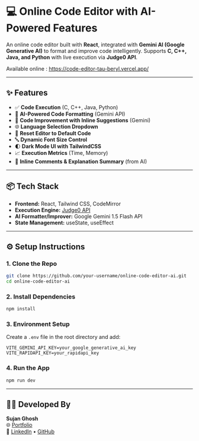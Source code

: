 # 💻 Online Code Editor with AI-Powered Features

An online code editor built with **React**, integrated with **Gemini AI (Google Generative AI)** to format and improve code intelligently. Supports **C, C++, Java, and Python** with live execution via **Judge0 API**.

Available online : https://code-editor-tau-beryl.vercel.app/

---

## ✨ Features

- ✅ **Code Execution** (C, C++, Java, Python)
- 🎨 **AI-Powered Code Formatting** (Gemini API)
- 🚀 **Code Improvement with Inline Suggestions** (Gemini)
- 🌐 **Language Selection Dropdown**
- 🎯 **Reset Editor to Default Code**
- 🔤 **Dynamic Font Size Control**
- 🌓 **Dark Mode UI with TailwindCSS**
- 📈 **Execution Metrics** (Time, Memory)
- 🧠 **Inline Comments & Explanation Summary** (from AI)

---

## 📦 Tech Stack

- **Frontend:** React, Tailwind CSS, CodeMirror
- **Execution Engine:** [Judge0 API](https://rapidapi.com/judge0-official/api/judge0-ce/)
- **AI Formatter/Improver:** Google Gemini 1.5 Flash API
- **State Management:** useState, useEffect

---

## ⚙️ Setup Instructions

### 1. Clone the Repo

```bash
git clone https://github.com/your-username/online-code-editor-ai.git
cd online-code-editor-ai
```

### 2. Install Dependencies

```bash
npm install
```

### 3. Environment Setup

Create a `.env` file in the root directory and add:

```env
VITE_GEMINI_API_KEY=your_google_generative_ai_key
VITE_RAPIDAPI_KEY=your_rapidapi_key
```


### 4. Run the App

```bash
npm run dev
```



---


## 👨‍💻 Developed By

**Sujan Ghosh**  
🌐 [Portfolio](https://your-portfolio-link.com)  
🔗 [LinkedIn](https://linkedin.com/in/sujan-ghosh) • [GitHub](https://github.com/sujanrupu)


